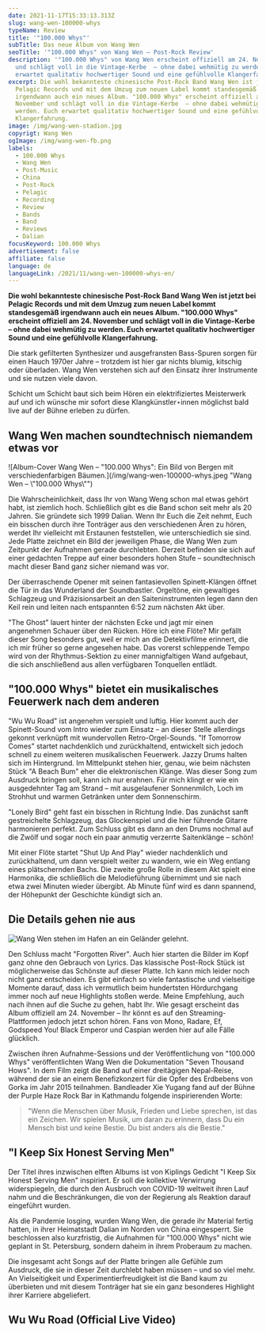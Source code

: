 ```yaml
---
date: 2021-11-17T15:33:13.313Z
slug: wang-wen-100000-whys
typeName: Review
title: '"100.000 Whys"'
subTitle: Das neue Album von Wang Wen
seoTitle: '"100.000 Whys" von Wang Wen – Post-Rock Review'
description: '"100.000 Whys" von Wang Wen erscheint offiziell am 24. November
  und schlägt voll in die Vintage-Kerbe  – ohne dabei wehmütig zu werden. Euch
  erwartet qualitativ hochwertiger Sound und eine gefühlvolle Klangerfahrung.'
excerpt: Die wohl bekannteste chinesische Post-Rock Band Wang Wen ist jetzt bei
  Pelagic Records und mit dem Umzug zum neuen Label kommt standesgemäß
  irgendwann auch ein neues Album. "100.000 Whys" erscheint offiziell am 24.
  November und schlägt voll in die Vintage-Kerbe  – ohne dabei wehmütig zu
  werden. Euch erwartet qualitativ hochwertiger Sound und eine gefühlvolle
  Klangerfahrung.
image: /img/wang-wen-stadion.jpg
copyrigt: Wang Wen
ogImage: /img/wang-wen-fb.png
labels:
  - 100.000 Whys
  - Wang Wen
  - Post-Music
  - China
  - Post-Rock
  - Pelagic
  - Recording
  - Review
  - Bands
  - Band
  - Reviews
  - Dalian
focusKeyword: 100.000 Whys
advertisement: false
affiliate: false
language: de
languageLink: /2021/11/wang-wen-100000-whys-en/
---
```

**Die wohl bekannteste chinesische Post-Rock Band Wang Wen ist jetzt bei Pelagic Records und mit dem Umzug zum neuen Label kommt standesgemäß irgendwann auch ein neues Album. "100.000 Whys" erscheint offiziell am 24. November und schlägt voll in die Vintage-Kerbe  – ohne dabei wehmütig zu werden. Euch erwartet qualitativ hochwertiger Sound und eine gefühlvolle Klangerfahrung.**

Die stark gefilterten Synthesizer und ausgefransten Bass-Spuren sorgen für einen Hauch 1970er Jahre – trotzdem ist hier gar nichts blumig, kitschig oder überladen. Wang Wen verstehen sich auf den Einsatz ihrer Instrumente und sie nutzen viele davon. 

Schicht um Schicht baut sich beim Hören ein elektrifiziertes Meisterwerk auf und ich wünsche mir sofort diese Klangkünstler⋆innen möglichst bald live auf der Bühne erleben zu dürfen.

## Wang Wen machen soundtechnisch niemandem etwas vor

![Album-Cover Wang Wen – "100.000 Whys": Ein Bild von Bergen mit verschiedenfarbigen Bäumen.](/img/wang-wen-100000-whys.jpeg "Wang Wen – \\"100.000 Whys\\"")

Die Wahrscheinlichkeit, dass Ihr von Wang Weng schon mal etwas gehört habt, ist ziemlich hoch. Schließlich gibt es die Band schon seit mehr als 20 Jahren. Sie gründete sich 1999 Dalian. Wenn Ihr Euch die Zeit nehmt, Euch ein bisschen durch ihre Tonträger aus den verschiedenen Ären zu hören, werdet Ihr vielleicht mit Erstaunen feststellen, wie unterschiedlich sie sind. Jede Platte zeichnet ein Bild der jeweiligen Phase, die Wang Wen zum Zeitpunkt der Aufnahmen gerade durchlebten. Derzeit befinden sie sich auf einer gedachten Treppe auf einer besonders hohen Stufe – soundtechnisch macht dieser Band ganz sicher niemand was vor.

Der überraschende Opener mit seinen fantasievollen Spinett-Klängen öffnet die Tür in das Wunderland der Soundbastler. Orgeltöne, ein gewaltiges Schlagzeug und Präzisionsarbeit an den Saiteninstrumenten legen dann den Keil rein und leiten nach entspannten 6:52 zum nächsten Akt über. 

"The Ghost" lauert hinter der nächsten Ecke und jagt mir einen angenehmen Schauer über den Rücken. Höre ich eine Flöte? Mir gefällt dieser Song besonders gut, weil er mich an die Detektivfilme erinnert, die ich mir früher so gerne angesehen habe. Das vorerst schleppende Tempo wird von der Rhythmus-Sektion zu einer mannigfaltigen Wand aufgebaut, die sich anschließend aus allen verfügbaren Tonquellen entlädt.

## "100.000 Whys" bietet ein musikalisches Feuerwerk nach dem anderen

"Wu Wu Road" ist angenehm verspielt und luftig. Hier kommt auch der Spinett-Sound vom Intro wieder zum Einsatz – an dieser Stelle allerdings gekonnt verknüpft mit wundervollen Retro-Orgel-Sounds. "If Tomorrow Comes" startet nachdenklich und zurückhaltend, entwickelt sich jedoch schnell zu einem weiteren musikalischen Feuerwerk. Jazzy Drums halten sich im Hintergrund. Im Mittelpunkt stehen hier, genau, wie beim nächsten Stück "A Beach Bum" eher die elektronischen Klänge. Was dieser Song zum Ausdruck bringen soll, kann ich nur erahnen. Für mich klingt er wie ein ausgedehnter Tag am Strand – mit ausgelaufener Sonnenmilch, Loch im Strohhut und warmen Getränken unter dem Sonnenschirm.

"Lonely Bird" geht fast ein bisschen in Richtung Indie. Das zunächst sanft gestreichelte Schlagzeug, das Glockenspiel und die hier führende Gitarre harmonieren perfekt. Zum Schluss gibt es dann an den Drums nochmal auf die Zwölf und sogar noch ein paar anmutig verzerrte Saitenklänge – schön!

Mit einer Flöte startet "Shut Up And Play" wieder nachdenklich und zurückhaltend, um dann verspielt weiter zu wandern, wie ein Weg entlang eines plätschernden Bachs. Die zweite große Rolle in diesem Akt spielt eine Harmonika, die schließlich die Melodieführung übernimmt und sie nach etwa zwei Minuten wieder übergibt. Ab Minute fünf wird es dann spannend, der Höhepunkt der Geschichte kündigt sich an.

## Die Details gehen nie aus

![Wang Wen stehen im Hafen an ein Geländer gelehnt.](/img/wang-wen-outside.jpg "Wang Wen")

Den Schluss macht "Forgotten River". Auch hier starten die Bilder im Kopf ganz ohne den Gebrauch von Lyrics. Das klassische Post-Rock Stück ist möglicherweise das Schönste auf dieser Platte. Ich kann mich leider noch nicht ganz entscheiden. Es gibt einfach so viele fantastische und vielseitige Momente darauf, dass ich vermutlich beim hundertsten Hördurchgang immer noch auf neue Highlights stoßen werde. Meine Empfehlung, auch nach ihnen auf die Suche zu gehen, habt Ihr. Wie gesagt erscheint das Album offiziell am 24. November – Ihr könnt es auf den Streaming-Plattformen jedoch jetzt schon hören. Fans von Mono,  Radare, Ef, Godspeed You! Black Emperor und Caspian werden hier auf alle Fälle glücklich.

Zwischen ihren Aufnahme-Sessions und der Veröffentlichung von "100.000 Whys" veröffentlichten Wang Wen die Dokumentation "Seven Thousand Hows". In dem Film zeigt die Band auf einer dreitägigen Nepal-Reise, während der sie an einem Benefizkonzert für die Opfer des Erdbebens von Gorka im Jahr 2015 teilnahmen. Bandleader Xie Yugang fand auf der Bühne der Purple Haze Rock Bar in Kathmandu folgende inspirierenden Worte:

> "Wenn die Menschen über Musik, Frieden und Liebe sprechen, ist das ein Zeichen. Wir spielen Musik, um daran zu erinnern, dass Du ein Mensch bist und keine Bestie. Du bist anders als die Bestie."

## "I Keep Six Honest Serving Men"

Der Titel ihres inzwischen elften Albums ist von Kiplings Gedicht "I Keep Six Honest Serving Men" inspiriert. Er soll die kollektive Verwirrung widerspiegeln, die durch den Ausbruch von COVID-19 weltweit ihren Lauf nahm und die Beschränkungen, die von der Regierung als Reaktion darauf eingeführt wurden.

Als die Pandemie losging, wurden Wang Wen, die gerade ihr Material fertig hatten, in ihrer Heimatstadt Dalian im Norden von China eingesperrt. Sie beschlossen also kurzfristig, die Aufnahmen für "100.000 Whys" nicht wie geplant in St. Petersburg, sondern daheim in ihrem Proberaum zu machen.

Die insgesamt acht Songs auf der Platte bringen alle Gefühle zum Ausdruck, die sie in dieser Zeit durchlebt haben müssen – und so viel mehr. An Vielseitigkeit und Experimentierfreudigkeit ist die Band kaum zu überbieten und mit diesem Tonträger hat sie ein ganz besonderes Highlight ihrer Karriere abgeliefert.

## Wu Wu Road (Official Live Video)

<YouTube id="EkV5lGR2tNA" />